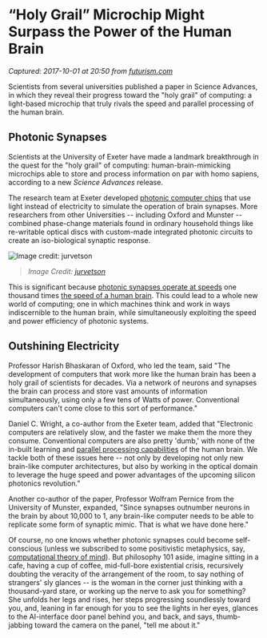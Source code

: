 # “Holy Grail” Microchip Might Surpass the Power of the Human Brain

_Captured: 2017-10-01 at 20:50 from [futurism.com](https://futurism.com/holy-grail-microchip-might-surpass-the-power-of-the-human-brain/)_

Scientists from several universities published a paper in Science Advances, in which they reveal their progress toward the "holy grail" of computing: a light-based microchip that truly rivals the speed and parallel processing of the human brain.

## Photonic Synapses

Scientists at the University of Exeter have made a landmark breakthrough in the quest for the "holy grail" of computing: human-brain-mimicking microchips able to store and process information on par with homo sapiens, according to a new _Science Advances_ release.

The research team at Exeter developed [photonic computer chips](https://futurism.com/computing-at-light-speed-the-worlds-first-photonic-neural-network-has-arrived/) that use light instead of electricity to simulate the operation of brain synapses. More researchers from other Universities -- including Oxford and Munster -- combined phase-change materials found in ordinary household things like re-writable optical discs with custom-made integrated photonic circuits to create an iso-biological synaptic response.

![Image credit: jurvetson](https://futurism.com/wp-content/uploads/2017/09/alien.jpg)

> _Image Credit: [jurvetson](https://www.flickr.com/photos/jurvetson/81041059/)_

This is significant because [photonic synapses operate at speeds](https://futurism.com/light-based-laptops-can-run-staggering-20-times-faster/) one thousand times [the speed of a human brain](https://futurism.com/google-created-an-ai-that-can-learn-almost-as-fast-as-a-human/). This could lead to a whole new world of computing; one in which machines think and work in ways indiscernible to the human brain, while simultaneously exploiting the speed and power efficiency of photonic systems.

## Outshining Electricity

Professor Harish Bhaskaran of Oxford, who led the team, said "The development of computers that work more like the human brain has been a holy grail of scientists for decades. Via a network of neurons and synapses the brain can process and store vast amounts of information simultaneously, using only a few tens of Watts of power. Conventional computers can't come close to this sort of performance."

Daniel C. Wright, a co-author from the Exeter team, added that "Electronic computers are relatively slow, and the faster we make them the more they consume. Conventional computers are also pretty 'dumb,' with none of the in-built learning and [parallel processing capabilities](https://futurism.com/primitive-quantum-computers-already-outperforming-current-machines/) of the human brain. We tackle both of these issues here -- not only by developing not only new brain-like computer architectures, but also by working in the optical domain to leverage the huge speed and power advantages of the upcoming silicon photonics revolution."

Another co-author of the paper, Professor Wolfram Pernice from the University of Munster, expanded, "Since synapses outnumber neurons in the brain by about 10,000 to 1, any brain-like computer needs to be able to replicate some form of synaptic mimic. That is what we have done here."

Of course, no one knows whether photonic synapses could become self-conscious (unless we subscribed to some positivistic metaphysics, say, [computational theory of mind](https://plato.stanford.edu/entries/computational-mind/)). But philosophy 101 aside, imagine sitting in a cafe, having a cup of coffee, mid-full-bore existential crisis, recursively doubting the veracity of the arrangement of the room, to say nothing of strangers' sly glances -- is the woman in the corner just thinking with a thousand-yard stare, or working up the nerve to ask you for something? She unfolds her legs and rises, her steps progressing soundlessly toward you, and, leaning in far enough for you to see the lights in her eyes, glances to the AI-interface door panel behind you, and back, and says, thumb-jabbing toward the camera on the panel, "tell me about it."
